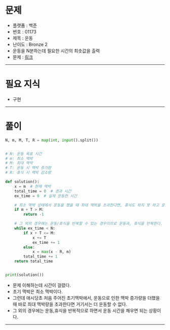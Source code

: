 # 문제
- 플랫폼 : 백준
- 번호 : 01173
- 제목 : 운동
- 난이도 : Bronze 2
- 운동을 N분하는데 필요한 시간의 최솟값을 출력 
- 문제 : <a href="https://www.acmicpc.net/problem/1173" target="_blank">링크</a>

---

# 필요 지식
- 구현

---

# 풀이
```python
N, m, M, T, R = map(int, input().split())


# N: 운동 목표 시간
# m: 최소 맥박
# M: 최대 맥박
# T: 운동 시 맥박 증가량
# R: 휴식 시 맥박 감소량

def solution():
    x = m  # 현재 맥박
    total_time = 0  # 경과 시간
    ex_time = 0  # 실제 운동한 시간

    # 최소 맥박 상태에서 운동을 했을 때 최대 맥박을 초과한다면, 휴식도 하지 못 하고 운동할 수 없는 상황이다.
    if m + T > M:
        return -1

    # 그 외의 경우에는 운동/휴식을 반복할 수 있는 경우이므로 운동과, 휴식을 반복한다.
    while ex_time < N:
        if x + T <= M:
            x += T
            ex_time += 1
        else:
            x = max(x - R, m)
        total_time += 1
    return total_time


print(solution())
```
- 문제 이해하는데 시간이 걸렸다.
- 초기 맥박은 최소 맥박이다.
- 그런데 애시당초 처음 주어진 초기맥박에서, 운동으로 인한 맥박 증가량을 더했을 때 바로 최대 맥박량을 초과한다면 거기서는 더 운동할 수 없다.
- 그 외의 경우에는 운동,휴식을 반복적으로 하면서 운동 시간을 채우면 되는 상황이다.

---
